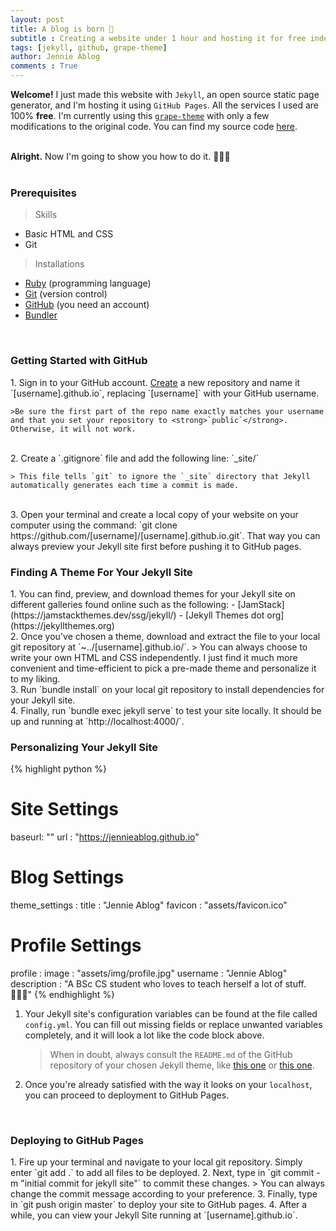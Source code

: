 ```yaml
---
layout: post
title: A blog is born 👶
subtitle : Creating a website under 1 hour and hosting it for free indefinitely
tags: [jekyll, github, grape-theme]
author: Jennie Ablog
comments : True
---
```


<strong>Welcome!</strong> I just made this website with `Jekyll`, an open source static page generator, and I'm hosting it using `GitHub Pages`. All the services I used are 100% <strong>free</strong>. I'm currently using this <a href="https://github.com/naye0ng/Grape-Theme">`grape-theme`</a> with only a few modifications to the original code. You can find my source code <a href="https://github.com/jennieablog/jennieablog.github.io">here</a>.<br><br>

<strong>Alright.</strong> Now I'm going to show you how to do it. 👩🏾‍💻<br><br>

<h3>Prerequisites</h3>

> Skills
- Basic HTML and CSS
- Git

> Installations
- <a href="https://www.ruby-lang.org/en/downloads/">Ruby</a> (programming language)
- <a href="https://git-scm.com/">Git</a> (version control)
- <a href="https://github.com/">GitHub</a> (you need an account)
- <a href="https://bundler.io/">Bundler</a>

<br>

<h3>Getting Started with GitHub</h3>
1. Sign in to your GitHub account. <a href="https://github.com/new">Create</a> a new repository and name it `[username].github.io`, replacing `[username]` with your GitHub username. 

	>Be sure the first part of the repo name exactly matches your username and that you set your repository to <strong>`public`</strong>. Otherwise, it will not work.
<br>
2. Create a `.gitignore` file and add the following line: `_site/`

	> This file tells `git` to ignore the `_site` directory that Jekyll automatically generates each time a commit is made.
<br>
3. Open your terminal and create a local copy of your website on your computer using the command: `git clone https://github.com/[username]/[username].github.io.git`. That way you can always preview your Jekyll site first before pushing it to GitHub pages.

<br>

<h3>Finding A Theme For Your Jekyll Site</h3>
1. You can find, preview, and download themes for your Jekyll site on different galleries found online such as the following:
	- [JamStack](https://jamstackthemes.dev/ssg/jekyll/)
	- [Jekyll Themes dot org](https://jekyllthemes.org)
<br>
2. Once you've chosen a theme, download and extract the file to your local git repository at `~../[username].github.io/`.
	> You can always choose to write your own HTML and CSS independently. I just find it much more convenient and time-efficient to pick a pre-made theme and personalize it to my liking.
<br>
3. Run `bundle install` on your local git repository to install dependencies for your Jekyll site.
<br>
4. Finally, run `bundle exec jekyll serve` to test your site locally. It should be up and running at `http://localhost:4000/`.

<br>

<h3>Personalizing Your Jekyll Site</h3>

{% highlight python %}
# Site Settings
baseurl: ""
url : "https://jennieablog.github.io"

# Blog Settings
theme_settings :
  title : "Jennie Ablog"
  favicon : "assets/favicon.ico"

  # Profile Settings
  profile :
    image : "assets/img/profile.jpg"
    username : "Jennie Ablog"
    description : "A BSc CS student who loves to teach herself a lot of stuff. 👩🏾‍💻"
{% endhighlight %}

1. Your Jekyll site's configuration variables can be found at the file called `config.yml`. You can fill out missing fields or replace unwanted variables completely, and it will look a lot like the code block above.
	> When in doubt, always consult the `README.md` of the GitHub repository of your chosen Jekyll theme, like [this one](https://github.com/naye0ng/Grape-Theme/blob/master/README.md) or [this one](https://github.com/sergiokopplin/indigo/blob/gh-pages/README.md).
2. Once you're already satisfied with the way it looks on your `localhost`, you can proceed to deployment to GitHub Pages.

<br>

<h3>Deploying to GitHub Pages</h3>
1. Fire up your terminal and navigate to your local git repository. Simply enter `git add .` to add all files to be deployed.
2. Next, type in `git commit -m "initial commit for jekyll site"` to commit these changes.
	> You can always change the commit message according to your preference.
3. Finally, type in `git push origin master` to deploy your site to GitHub pages.
4. After a while, you can view your Jekyll Site running at `[username].github.io`.

<br>

